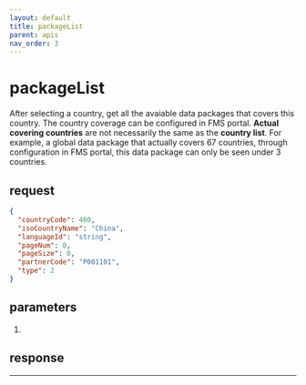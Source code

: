 ```yaml
---
layout: default
title: packageList
parent: apis
nav_order: 3
---
```


# packageList

After selecting a country, get all the avaiable data packages that covers this country. The country coverage can be configured in FMS portal.
**Actual covering countries** are not necessarily the same as the **country list**. For example, a global data package that actually covers 67 countries, through configuration in FMS portal, this data package can only be seen under 3 countries.

## request

```json
{
  "countryCode": 460,
  "isoCountryName": "China",
  "languageId": "string",
  "pageNum": 0,
  "pageSize": 0,
  "partnerCode": "P001101",
  "type": 2
}
```

## parameters

1. 


## response


---
